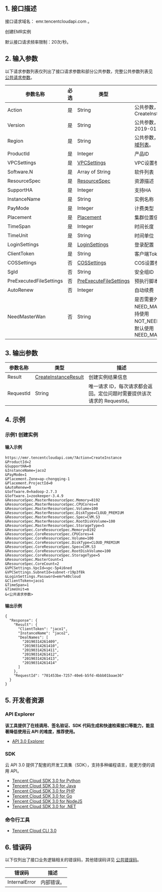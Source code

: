 ## 1. 接口描述

接口请求域名： emr.tencentcloudapi.com 。

创建EMR实例

默认接口请求频率限制：20次/秒。

## 2. 输入参数

以下请求参数列表仅列出了接口请求参数和部分公共参数，完整公共参数列表见 [公共请求参数](/document/api/589/33974)。

| 参数名称 | 必选 | 类型 | 描述 |
|---------|---------|---------|---------|
| Action | 是 | String | 公共参数，本接口取值：CreateInstance |
| Version | 是 | String | 公共参数，本接口取值：2019-01-03 |
| Region | 是 | String | 公共参数，详见产品支持的 [地域列表](/document/api/589/33974#.E5.9C.B0.E5.9F.9F.E5.88.97.E8.A1.A8)。 |
| ProductId | 是 | Integer | 产品ID |
| VPCSettings | 是 | [VPCSettings](/document/api/589/33981#VPCSettings) | VPC设置参数 |
| Software.N | 是 | Array of String | 软件列表 |
| ResourceSpec | 是 | [ResourceSpec](/document/api/589/33981#ResourceSpec) | 资源描述 |
| SupportHA | 是 | Integer | 支持HA |
| InstanceName | 是 | String | 实例名称 |
| PayMode | 是 | Integer | 计费类型 |
| Placement | 是 | [Placement](/document/api/589/33981#Placement) | 集群位置信息 |
| TimeSpan | 是 | Integer | 时间长度 |
| TimeUnit | 是 | String | 时间单位 |
| LoginSettings | 是 | [LoginSettings](/document/api/589/33981#LoginSettings) | 登录配置 |
| ClientToken | 是 | String | 客户端Token |
| COSSettings | 否 | [COSSettings](/document/api/589/33981#COSSettings) | COS设置参数 |
| SgId | 否 | String | 安全组ID |
| PreExecutedFileSettings | 否 | [PreExecuteFileSettings](/document/api/589/33981#PreExecuteFileSettings) | 预执行脚本设置 |
| AutoRenew | 否 | Integer | 自动续费 |
| NeedMasterWan | 否 | String | 是否需要外网Ip。支持填NEED_MASTER_WAN，不支持使用NOT_NEED_MASTER_WAN，默认使用NEED_MASTER_WAN |

## 3. 输出参数

| 参数名称 | 类型 | 描述 |
|---------|---------|---------|
| Result | [CreateInstanceResult](/document/api/589/33981#CreateInstanceResult) | 创建实例结果信息|
| RequestId | String | 唯一请求 ID，每次请求都会返回。定位问题时需要提供该次请求的 RequestId。|

## 4. 示例

### 示例1 创建实例

#### 输入示例

```
https://emr.tencentcloudapi.com/?Action=CreateInstance
&ProductId=2
&SupportHA=0
&InstanceName=jaco2
&PayMode=1
&Placement.Zone=ap-chongqing-1
&Placement.ProjectId=0
&AutoRenew=0
&Software.0=hadoop-2.7.3
&Software.1=zookeeper-3.4.9
&ResourceSpec.MasterResourceSpec.Memory=8192
&ResourceSpec.MasterResourceSpec.CPUCores=4
&ResourceSpec.MasterResourceSpec.Volume=100
&ResourceSpec.MasterResourceSpec.DiskType=CLOUD_PREMIUM
&ResourceSpec.MasterResourceSpec.Spec=CVM.S3
&ResourceSpec.MasterResourceSpec.RootDiskVolume=100
&ResourceSpec.MasterResourceSpec.StorageType=5
&ResourceSpec.CoreResourceSpec.Memory=8192
&ResourceSpec.CoreResourceSpec.CPUCores=4
&ResourceSpec.CoreResourceSpec.Volume=100
&ResourceSpec.CoreResourceSpec.DiskType=CLOUD_PREMIUM
&ResourceSpec.CoreResourceSpec.Spec=CVM.S3
&ResourceSpec.CoreResourceSpec.RootDiskVolume=100
&ResourceSpec.CoreResourceSpec.StorageType=5
&ResourceSpec.MasterCount=1
&ResourceSpec.CoreCount=2
&VPCSettings.VpcId=vpc-5p4i6ned
&VPCSettings.SubnetId=subnet-r19p3f8k
&LoginSettings.Password=emr%40cloud
&ClientToken=jaco1
&TimeSpan=1
&TimeUnit=m
&<公共请求参数>
```

#### 输出示例

```
{
  "Response": {
    "Result": {
      "ClientToken": "jaco1",
      "InstanceName": "jaco2",
      "DealNames": [
        "20190314261409",
        "20190314261410",
        "20190314261411",
        "20190314261412",
        "20190314261413",
        "20190314261414"
      ]
    },
    "RequestId": "701453be-7257-40e6-b5fd-4bbb01baae36"
  }
}
```


## 5. 开发者资源

### API Explorer

**该工具提供了在线调用、签名验证、SDK 代码生成和快速检索接口等能力，能显著降低使用云 API 的难度，推荐使用。**

* [API 3.0 Explorer](https://console.cloud.tencent.com/api/explorer?Product=emr&Version=2019-01-03&Action=CreateInstance)

### SDK

云 API 3.0 提供了配套的开发工具集（SDK），支持多种编程语言，能更方便的调用 API。

* [Tencent Cloud SDK 3.0 for Python](https://github.com/TencentCloud/tencentcloud-sdk-python)
* [Tencent Cloud SDK 3.0 for Java](https://github.com/TencentCloud/tencentcloud-sdk-java)
* [Tencent Cloud SDK 3.0 for PHP](https://github.com/TencentCloud/tencentcloud-sdk-php)
* [Tencent Cloud SDK 3.0 for Go](https://github.com/TencentCloud/tencentcloud-sdk-go)
* [Tencent Cloud SDK 3.0 for NodeJS](https://github.com/TencentCloud/tencentcloud-sdk-nodejs)
* [Tencent Cloud SDK 3.0 for .NET](https://github.com/TencentCloud/tencentcloud-sdk-dotnet)

### 命令行工具

* [Tencent Cloud CLI 3.0](https://cloud.tencent.com/document/product/440/6176)

## 6. 错误码

以下仅列出了接口业务逻辑相关的错误码，其他错误码详见 [公共错误码](/document/api/589/15694#.E5.85.AC.E5.85.B1.E9.94.99.E8.AF.AF.E7.A0.81)。

| 错误码 | 描述 |
|---------|---------|
| InternalError | 内部错误。 |
